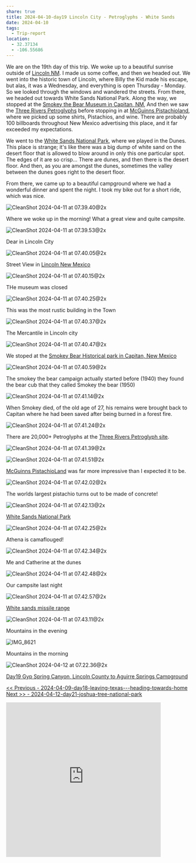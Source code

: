```yaml
---
share: true
title: 2024-04-10-day19 Lincoln City - Petroglyphs - White Sands
date: 2024-04-10
tags:
  - Trip-report
location:
  - 32.37134
  - -106.55686
---
```



We are on the 19th day of this trip.  We woke up to a beautiful sunrise outside of [Lincoln NM](https://en.wikipedia.org/wiki/Lincoln,_New_Mexico).   I made us some coffee, and then we headed out.    We went into the historic town of Lincoln, where Billy the Kid made his escape, but alas, it was a Wednesday, and everything is open Thursday - Monday.  So we looked through the windows and wandered the streets.  From there, we headed out towards White Sands National Park.   Along the way, we stopped at the [Smokey the Bear Museum in Capitan, NM](https://www.villageofcapitan.org/community/page/museum-and-gift-shop),   And then we saw the [Three Rivers Petroglyphs](https://www.blm.gov/visit/three-rivers-petroglyph-site) before stopping in at [McGuinns Pistachioland](https://pistachioland.com/), where we picked up some shirts, Pistachios, and wine.  There are probably 100 billboards throughout New Mexico advertising this place, and it far exceeded my expectations.  

We went to the [White Sands National Park](https://www.nps.gov/whsa/index.htm), where we played in the Dunes.  This place is strange; it's like there was a big dump of white sand on the desert floor that is allowed to blow around in only this one particular spot.    The edges of it are so crisp...  There are dunes, and then there is the desert floor.  And then, as you are amongst the dunes, sometimes the valley between the dunes goes right to the desert floor.  

From there, we came up to a beautiful campground where we had a wonderful dinner and spent the night.   I took my bike out for a short ride, which was nice.

![CleanShot 2024-04-11 at 07.39.40@2x](../attachments/CleanShot%202024-04-11%20at%2007.39.40@2x.png)

Where we woke up in the morning!   What a great view and quite campsite.

![CleanShot 2024-04-11 at 07.39.53@2x](../attachments/CleanShot%202024-04-11%20at%2007.39.53@2x.png)

Dear in Lincoln City

![CleanShot 2024-04-11 at 07.40.05@2x](../attachments/CleanShot%202024-04-11%20at%2007.40.05@2x.png)

Street View in [Lincoln New Mexico](https://www.legendsofamerica.com/nm-lincoln/)

![CleanShot 2024-04-11 at 07.40.15@2x](../attachments/CleanShot%202024-04-11%20at%2007.40.15@2x.png)

THe museum was closed

![CleanShot 2024-04-11 at 07.40.25@2x](../attachments/CleanShot%202024-04-11%20at%2007.40.25@2x.png)

This was the most rustic building in the Town

![CleanShot 2024-04-11 at 07.40.37@2x](../attachments/CleanShot%202024-04-11%20at%2007.40.37@2x.png)

The Mercantile in Lincoln city

![CleanShot 2024-04-11 at 07.40.47@2x](../attachments/CleanShot%202024-04-11%20at%2007.40.47@2x.png)

We stoped at the [Smokey Bear Historical park in Capitan, New Mexico](https://www.emnrd.nm.gov/sfd/smokey-bear-historical-park/)

![CleanShot 2024-04-11 at 07.40.59@2x](../attachments/CleanShot%202024-04-11%20at%2007.40.59@2x.png)

The smokey the bear campaign actually started before (1940) they found the bear cub that they called Smokey the bear (1950)

![CleanShot 2024-04-11 at 07.41.14@2x](../attachments/CleanShot%202024-04-11%20at%2007.41.14@2x.png)

When Smokey died, of the old age of 27, his remains were brought back to Capitan where he had been saved after being burned in a forest fire.

![CleanShot 2024-04-11 at 07.41.24@2x](../attachments/CleanShot%202024-04-11%20at%2007.41.24@2x.png)

There are 20,000+ Petroglyphs at the [Three Rivers Petroglyph site](https://www.blm.gov/visit/three-rivers-petroglyph-site). 

![CleanShot 2024-04-11 at 07.41.39@2x](../attachments/CleanShot%202024-04-11%20at%2007.41.39@2x.png)

![CleanShot 2024-04-11 at 07.41.51@2x](../attachments/CleanShot%202024-04-11%20at%2007.41.51@2x.png)

[McGuinns PistachioLand](https://pistachioland.com/) was far more impressive than I expected it to be.  

![CleanShot 2024-04-11 at 07.42.02@2x](../attachments/CleanShot%202024-04-11%20at%2007.42.02@2x.png)

The worlds largest pistachio turns out to be made of concrete!

![CleanShot 2024-04-11 at 07.42.13@2x](../attachments/CleanShot%202024-04-11%20at%2007.42.13@2x.png)

[White Sands National Park](https://www.nps.gov/whsa/index.htm)

![CleanShot 2024-04-11 at 07.42.25@2x](../attachments/CleanShot%202024-04-11%20at%2007.42.25@2x.png)

Athena is camaflouged!

![CleanShot 2024-04-11 at 07.42.34@2x](../attachments/CleanShot%202024-04-11%20at%2007.42.34@2x.png)

Me and Catherine at the dunes

![CleanShot 2024-04-11 at 07.42.48@2x](../attachments/CleanShot%202024-04-11%20at%2007.42.48@2x.png)

Our campsite last night

![CleanShot 2024-04-11 at 07.42.57@2x](../attachments/CleanShot%202024-04-11%20at%2007.42.57@2x.png)

[White sands missile range](https://www.wsmr.army.mil)

![CleanShot 2024-04-11 at 07.43.11@2x](../attachments/CleanShot%202024-04-11%20at%2007.43.11@2x.png)

Mountains in the evening

![IMG_8621](../attachments/IMG_8621.jpeg)

Mountains in the morning

![CleanShot 2024-04-12 at 07.22.36@2x](../attachments/CleanShot%202024-04-12%20at%2007.22.36@2x.png)

[Day19 Gyp Spring Canyon, Lincoln County to  Aguirre Springs Campground](https://www.gaiagps.com/public/4zpfBcJpvptL8YlFXMrseSw4/)

[<< Previous - 2024-04-09-day18-leaving-texas---heading-towards-home](./2024-04-09-day18-leaving-texas---heading-towards-home.md)
[Next >> - 2024-04-12-day21-joshua-tree-national-park](./2024-04-12-day21-joshua-tree-national-park.md)


<iframe src="https://www.gaiagps.com/public/4zpfBcJpvptL8YlFXMrseSw4/?embed=True" style="border:none; overflow-y: hidden; background-color:white; min-width: 320px; max-width:420px; width:100%; height: 420px;" seamless />

